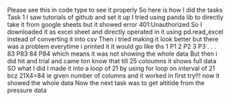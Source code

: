 Please see this in code type to see it properly
So here is how I did the tasks
Task 1
I saw tutorials of github and set it up
I tried using panda lib to directly take it from google sheets but it showed error 401:Unauthorized
So I downloaded it as excel sheet and directly operated in it using pd.read_excel instead of converting it into csv
Then i tried making it look better but there was a problem everytime i printed it it would go like ths
1 P1
2 P2
3 P3
.
.
.
83 P83
84 P84
which means it was not showing the whole data
But then i did hit and trial and came ton know that till 25 coloumns it shows full data
SO what I did I made it into a loop of 21 by using for loop on interval of 21 bcz 21X4=84 ie given number of columns and it worked in first try!!!
now it showed the whole data
Now the next task was to get altitide from the pressure data 


